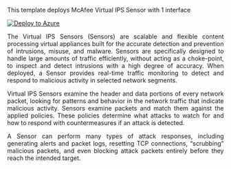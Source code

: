 <p style="text-align: justify;"> This template deploys McAfee Virtual IPS Sensor with 1 interface</p>

[![Deploy to Azure](http://azuredeploy.net/deploybutton.png)](https://azuredeploy.net/)

<p style="text-align: justify;">The Virtual IPS Sensors (Sensors) are scalable and flexible content processing virtual appliances built for the accurate detection and prevention of intrusions, misuse, and malware. Sensors are specifically designed to handle large amounts of traffic efficiently, without acting as a choke-point, to inspect and detect intrusions with a high degree of accuracy. When deployed, a Sensor provides real-time traffic monitoring to detect and respond to malicious activity in selected network segments.</p>
<p style="text-align: justify;">Virtual IPS Sensors examine the header and data portions of every network packet, looking for patterns and behavior in the network traffic that indicate malicious activity. Sensors examine packets and match them against the applied policies. These policies determine what attacks to watch for and how to respond with countermeasures if an attack is detected. </p>
<p style="text-align: justify;">A Sensor can perform many types of attack responses, including generating alerts and packet logs, resetting TCP connections, &ldquo;scrubbing&rdquo; malicious packets, and even blocking attack packets entirely before they reach the intended target.</p>